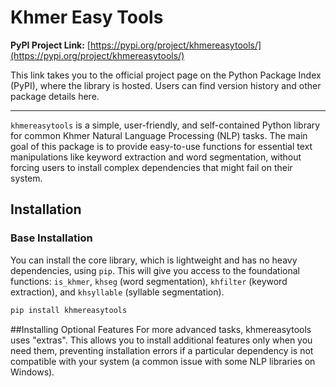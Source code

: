 # Khmer Easy Tools

**PyPI Project Link:** [https://pypi.org/project/khmereasytools/](https://pypi.org/project/khmereasytools/)

This link takes you to the official project page on the Python Package Index (PyPI), where the library is hosted. Users can find version history and other package details here.

---

`khmereasytools` is a simple, user-friendly, and self-contained Python library for common Khmer Natural Language Processing (NLP) tasks. The main goal of this package is to provide easy-to-use functions for essential text manipulations like keyword extraction and word segmentation, without forcing users to install complex dependencies that might fail on their system.

## Installation

### Base Installation

You can install the core library, which is lightweight and has no heavy dependencies, using `pip`. This will give you access to the foundational functions: `is_khmer`, `khseg` (word segmentation), `khfilter` (keyword extraction), and `khsyllable` (syllable segmentation).

```bash
pip install khmereasytools
```
##Installing Optional Features
For more advanced tasks, khmereasytools uses "extras". This allows you to install additional features only when you need them, preventing installation errors if a particular dependency is not compatible with your system (a common issue with some NLP libraries on Windows).



